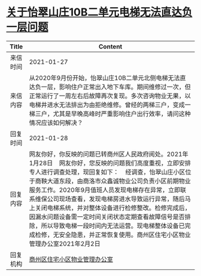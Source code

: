 # <a href="http://www.shangluo.gov.cn/zmhd/ldxxxx.jsp?urltype=leadermail.LeaderMailContentUrl&wbtreeid=1112&leadermailid=6862">关于怡翠山庄10B二单元电梯无法直达负一层问题</a>
| Title |                                                                                                                                                Content                                                                                                                                                |
|:-----:|-------------------------------------------------------------------------------------------------------------------------------------------------------------------------------------------------------------------------------------------------------------------------------------------------------|
| 来信时间  | 2021-01-27                                                                                                                                                                                                                                                                                            |
| 来信内容  | 从2020年9月份开始，怡翠山庄10B二单元北侧电梯无法直达负一层，影响住户正常出入地下车库。期间维修过一次，但正常运行了一周左右后故障再次复现。多次咨询物业无果，以电梯井进水无法排出为由拒绝维修。曾经的两梯三户，变成一梯三户，尤其是早晚高峰时严重影响住户出行效率，请问这种情况应该如何解决？                                                                                                                                                    |
| 回复时间  | 2021-01-28                                                                                                                                                                                                                                                                                            |
| 回复内容  | 网友你好，你反映的问题已转商州区人民政府阅处。2021年1月28日    网友你好，您反映的问题我们高度重视，立即安排专人进行调查处理，现回复如下：    经调查，怡翠山庄小区位于商鞅大道东段，由商洛市众鑫诚物业公司负责小区前期物业服务工作。2020年9月值班人员发现电梯存在异常，立即联系维保公司现场查看，发现电梯房进水导致运行异常，随后马上关闭电梯系统，并对整体设备进行检修整改。检修完成后，因漏水问题设备需一定时间关闭状态定期查看故障信号是否排除，所以导致电梯一段时间内无法运营。现电梯整体设备已完成检修，无安全隐患，并正常恢复使用。商州区住宅小区物业管理办公室2021年2月2日 |
| 回复机构  | <a href="../../categories/agencies/商州区住宅小区物业管理办公室.md">商州区住宅小区物业管理办公室</a>                                                                                                                                                                                                                                |